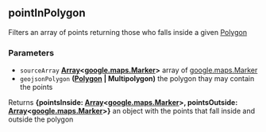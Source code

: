 <!-- Generated by documentation.js. Update this documentation by updating the source code. -->

## pointInPolygon

Filters an array of points returning those who falls inside a given [Polygon][1]

### Parameters

-   `sourceArray` **[Array][2]&lt;[google.maps.Marker][3]>** array of [google.maps.Marker][4]
-   `geojsonPolygon` **([Polygon][5] | Multipolygon)** the polygon thay may contain the points

Returns **{pointsInside: [Array][2]&lt;[google.maps.Marker][3]>, pointsOutside: [Array][2]&lt;[google.maps.Marker][3]>}** an object with the points that fall inside and outside the polygon

[1]: http://geojson.org/geojson-spec.html#polygon

[2]: https://developer.mozilla.org/docs/Web/JavaScript/Reference/Global_Objects/Array

[3]: https://github.com/amenadiel/google-maps-documentation/blob/master/docs/Marker.md

[4]: https://github.com/amenadiel/google-maps-documentation/blob/master/docs/Marker.md

[5]: http://geojson.org/geojson-spec.html#polygon
